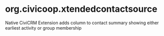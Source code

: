 # org.civicoop.xtendedcontactsource
Native CiviCRM Extension adds column to contact summary showing either earliest activity or group membership
